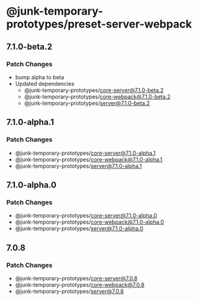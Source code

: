 # @junk-temporary-prototypes/preset-server-webpack

## 7.1.0-beta.2

### Patch Changes

- bump alpha to beta
- Updated dependencies
  - @junk-temporary-prototypes/core-server@7.1.0-beta.2
  - @junk-temporary-prototypes/core-webpack@7.1.0-beta.2
  - @junk-temporary-prototypes/server@7.1.0-beta.2

## 7.1.0-alpha.1

### Patch Changes

- @junk-temporary-prototypes/core-server@7.1.0-alpha.1
- @junk-temporary-prototypes/core-webpack@7.1.0-alpha.1
- @junk-temporary-prototypes/server@7.1.0-alpha.1

## 7.1.0-alpha.0

### Patch Changes

- @junk-temporary-prototypes/core-server@7.1.0-alpha.0
- @junk-temporary-prototypes/core-webpack@7.1.0-alpha.0
- @junk-temporary-prototypes/server@7.1.0-alpha.0

## 7.0.8

### Patch Changes

- @junk-temporary-prototypes/core-server@7.0.8
- @junk-temporary-prototypes/core-webpack@7.0.8
- @junk-temporary-prototypes/server@7.0.8
